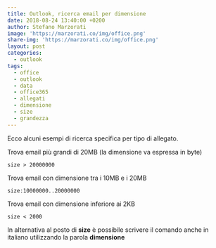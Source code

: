 ```yaml
---
title: Outlook, ricerca email per dimensione
date: 2018-08-24 13:40:00 +0200
author: Stefano Marzorati
image: 'https://marzorati.co/img/office.png'
share-img: 'https://marzorati.co/img/office.png'
layout: post
categories:
  - outlook
tags:
  - office
  - outlook
  - data
  - office365
  - allegati
  - dimensione
  - size
  - grandezza
---
```

Ecco alcuni esempi di ricerca specifica per tipo di allegato.   

Trova email più grandi di 20MB (la dimensione va espressa in byte)   

	size > 20000000

Trova email con dimensione tra i 10MB e i 20MB   

	size:10000000..20000000

Trova email con dimensione inferiore ai 2KB

	size < 2000

In alternativa al posto di **size** è possibile scrivere il comando anche in italiano utilizzando la parola **dimensione**   
